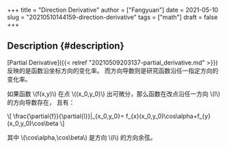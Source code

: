 +++
title = "Direction Derivative"
author = ["Fangyuan"]
date = 2021-05-10
slug = "20210510144159-direction-derivative"
tags = ["math"]
draft = false
+++

## Description {#description}

[Partial Derivative]({{< relref "20210509203137-partial_derivative.md" >}}) 反映的是函数沿坐标方向的变化率。
而方向导数则是研究函数沿任一指定方向的变化率。

如果函数 \\(f(x,y)\\) 在点 \\((x\_0,y\_0)\\) 出可微分，那么函数在改点沿任一方向 \\(l\\) 的方向导数存在，
且有：

\\[
\frac{\partial{f}}{\partial{l}}|\_{x\_0,y\_0}=
f\_{x}(x\_0,y\_0)\cos\alpha+f\_{y}(x\_0,y\_0)\cos\beta
\\]

其中 \\(\cos\alpha,\cos\beta\\) 是方向 \\(l\\) 的方向余弦。
